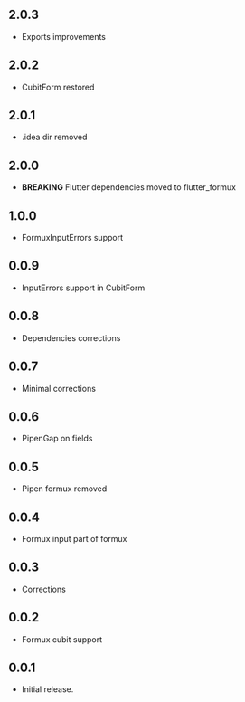 ## 2.0.3

- Exports improvements

## 2.0.2

- CubitForm restored

## 2.0.1

- .idea dir removed

## 2.0.0

- **BREAKING** Flutter dependencies moved to flutter_formux

## 1.0.0

- FormuxInputErrors support

## 0.0.9

- InputErrors support in CubitForm

## 0.0.8

- Dependencies corrections

## 0.0.7

- Minimal corrections

## 0.0.6

- PipenGap on fields

## 0.0.5

- Pipen formux removed

## 0.0.4

* Formux input part of formux

## 0.0.3

- Corrections

## 0.0.2

- Formux cubit support

## 0.0.1

- Initial release.